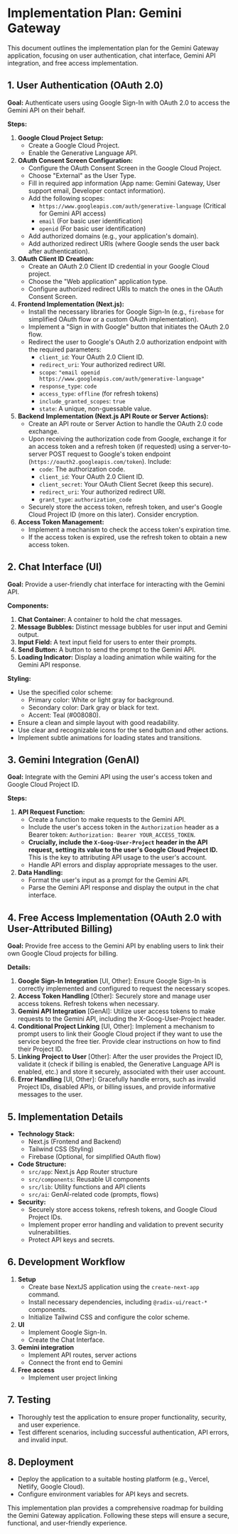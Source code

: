# Implementation Plan: Gemini Gateway

This document outlines the implementation plan for the Gemini Gateway application, focusing on user authentication, chat interface, Gemini API integration, and free access implementation.

## 1. User Authentication (OAuth 2.0)

**Goal:** Authenticate users using Google Sign-In with OAuth 2.0 to access the Gemini API on their behalf.

**Steps:**

1.  **Google Cloud Project Setup:**
    *   Create a Google Cloud Project.
    *   Enable the Generative Language API.
2.  **OAuth Consent Screen Configuration:**
    *   Configure the OAuth Consent Screen in the Google Cloud Project.
    *   Choose "External" as the User Type.
    *   Fill in required app information (App name: Gemini Gateway, User support email, Developer contact information).
    *   Add the following scopes:
        *   `https://www.googleapis.com/auth/generative-language` (Critical for Gemini API access)
        *   `email` (For basic user identification)
        *   `openid` (For basic user identification)
    *   Add authorized domains (e.g., your application's domain).
    *   Add authorized redirect URIs (where Google sends the user back after authentication).
3.  **OAuth Client ID Creation:**
    *   Create an OAuth 2.0 Client ID credential in your Google Cloud project.
    *   Choose the "Web application" application type.
    *   Configure authorized redirect URIs to match the ones in the OAuth Consent Screen.
4.  **Frontend Implementation (Next.js):**
    *   Install the necessary libraries for Google Sign-In (e.g., `firebase` for simplified OAuth flow or a custom OAuth implementation).
    *   Implement a "Sign in with Google" button that initiates the OAuth 2.0 flow.
    *   Redirect the user to Google's OAuth 2.0 authorization endpoint with the required parameters:
        *   `client_id`: Your OAuth 2.0 Client ID.
        *   `redirect_uri`: Your authorized redirect URI.
        *   `scope`: `"email openid https://www.googleapis.com/auth/generative-language"`
        *   `response_type`: `code`
        *   `access_type`: `offline` (for refresh tokens)
        *   `include_granted_scopes`: `true`
        *   `state`: A unique, non-guessable value.
5.  **Backend Implementation (Next.js API Route or Server Actions):**
    *   Create an API route or Server Action to handle the OAuth 2.0 code exchange.
    *   Upon receiving the authorization code from Google, exchange it for an access token and a refresh token (if requested) using a server-to-server POST request to Google's token endpoint (`https://oauth2.googleapis.com/token`). Include:
        *   `code`: The authorization code.
        *   `client_id`: Your OAuth 2.0 Client ID.
        *   `client_secret`: Your OAuth Client Secret (keep this secure).
        *   `redirect_uri`: Your authorized redirect URI.
        *   `grant_type`: `authorization_code`
    *   Securely store the access token, refresh token, and user's Google Cloud Project ID (more on this later).  Consider encryption.
6.  **Access Token Management:**
    *   Implement a mechanism to check the access token's expiration time.
    *   If the access token is expired, use the refresh token to obtain a new access token.

## 2. Chat Interface (UI)

**Goal:** Provide a user-friendly chat interface for interacting with the Gemini API.

**Components:**

1.  **Chat Container:** A container to hold the chat messages.
2.  **Message Bubbles:** Distinct message bubbles for user input and Gemini output.
3.  **Input Field:** A text input field for users to enter their prompts.
4.  **Send Button:** A button to send the prompt to the Gemini API.
5.  **Loading Indicator:** Display a loading animation while waiting for the Gemini API response.

**Styling:**

*   Use the specified color scheme:
    *   Primary color: White or light gray for background.
    *   Secondary color: Dark gray or black for text.
    *   Accent: Teal (#008080).
*   Ensure a clean and simple layout with good readability.
*   Use clear and recognizable icons for the send button and other actions.
*   Implement subtle animations for loading states and transitions.

## 3. Gemini Integration (GenAI)

**Goal:** Integrate with the Gemini API using the user's access token and Google Cloud Project ID.

**Steps:**

1.  **API Request Function:**
    *   Create a function to make requests to the Gemini API.
    *   Include the user's access token in the `Authorization` header as a Bearer token: `Authorization: Bearer YOUR_ACCESS_TOKEN`.
    *   **Crucially, include the `X-Goog-User-Project` header in the API request, setting its value to the user's Google Cloud Project ID.**  This is the key to attributing API usage to the user's account.
    *   Handle API errors and display appropriate messages to the user.
2.  **Data Handling:**
    *   Format the user's input as a prompt for the Gemini API.
    *   Parse the Gemini API response and display the output in the chat interface.

## 4. Free Access Implementation (OAuth 2.0 with User-Attributed Billing)

**Goal:** Provide free access to the Gemini API by enabling users to link their own Google Cloud projects for billing.

**Details:**

1.  **Google Sign-In Integration** [UI, Other]: Ensure Google Sign-In is correctly implemented and configured to request the necessary scopes.
2.  **Access Token Handling** [Other]: Securely store and manage user access tokens. Refresh tokens when necessary.
3.  **Gemini API Integration** [GenAI]: Utilize user access tokens to make requests to the Gemini API, including the X-Goog-User-Project header.
4.  **Conditional Project Linking** [UI, Other]: Implement a mechanism to prompt users to link their Google Cloud project if they want to use the service beyond the free tier. Provide clear instructions on how to find their Project ID.
5.  **Linking Project to User** [Other]: After the user provides the Project ID, validate it (check if billing is enabled, the Generative Language API is enabled, etc.) and store it securely, associated with their user account.
6.  **Error Handling** [UI, Other]: Gracefully handle errors, such as invalid Project IDs, disabled APIs, or billing issues, and provide informative messages to the user.

## 5. Implementation Details

*   **Technology Stack:**
    *   Next.js (Frontend and Backend)
    *   Tailwind CSS (Styling)
    *   Firebase (Optional, for simplified OAuth flow)
*   **Code Structure:**
    *   `src/app`: Next.js App Router structure
    *   `src/components`: Reusable UI components
    *   `src/lib`: Utility functions and API clients
    *   `src/ai`: GenAI-related code (prompts, flows)
*   **Security:**
    *   Securely store access tokens, refresh tokens, and Google Cloud Project IDs.
    *   Implement proper error handling and validation to prevent security vulnerabilities.
    *   Protect API keys and secrets.

## 6. Development Workflow

1.  **Setup**
    *   Create base NextJS application using the `create-next-app` command.
    *   Install necessary dependencies, including `@radix-ui/react-*` components.
    *   Initialize Tailwind CSS and configure the color scheme.
2.  **UI**
    *   Implement Google Sign-In.
    *   Create the Chat Interface.
3.  **Gemini integration**
    *   Implement API routes, server actions
    *   Connect the front end to Gemini
4.  **Free access**
    *   Implement user project linking

## 7. Testing

*   Thoroughly test the application to ensure proper functionality, security, and user experience.
*   Test different scenarios, including successful authentication, API errors, and invalid input.

## 8. Deployment

*   Deploy the application to a suitable hosting platform (e.g., Vercel, Netlify, Google Cloud).
*   Configure environment variables for API keys and secrets.

This implementation plan provides a comprehensive roadmap for building the Gemini Gateway application.  Following these steps will ensure a secure, functional, and user-friendly experience.
